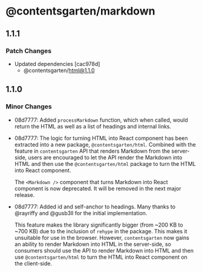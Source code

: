 # @contentsgarten/markdown

## 1.1.1

### Patch Changes

- Updated dependencies [cac978d]
  - @contentsgarten/html@1.1.0

## 1.1.0

### Minor Changes

- 08d7777: Added `processMarkdown` function, which when called, would return the HTML as well as a list of headings and internal links.
- 08d7777: The logic for turning HTML into React component has been extracted into a new package, `@contentsgarten/html`. Combined with the feature in `contentsgarten` API that renders Markdown from the server-side, users are encouraged to let the API render the Markdown into HTML and then use the `@contentsgarten/html` package to turn the HTML into React component.

  The `<Markdown />` component that turns Markdown into React component is now deprecated. It will be removed in the next major release.

- 08d7777: Added id and self-anchor to headings. Many thanks to @rayriffy and @gusb3ll for the initial implementation.

  This feature makes the library significantly bigger (from ~200 KB to ~700 KB) due to the inclusion of `rehype` in the package. This makes it unsuitable for use in the browser. However, `contentsgarten` now gains an ability to render Markdown into HTML in the server-side, so consumers should use the API to render Markdown into HTML and then use `@contentsgarten/html` to turn the HTML into React component on the client-side.
